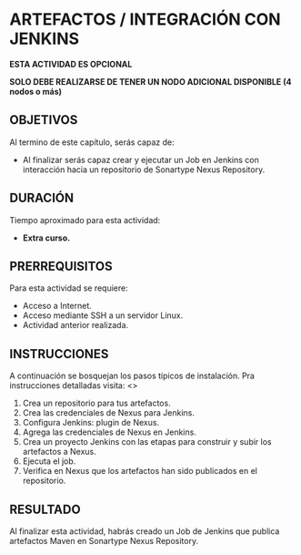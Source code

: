 
# ARTEFACTOS / INTEGRACIÓN CON JENKINS

**ESTA ACTIVIDAD ES OPCIONAL**

**SOLO DEBE REALIZARSE DE TENER UN NODO ADICIONAL DISPONIBLE (4 nodos o más)**

## OBJETIVOS

Al termino de este capítulo, serás capaz de:

- Al finalizar serás capaz crear y ejecutar un Job en Jenkins con interacción hacia un repositorio de Sonartype Nexus Repository.

## DURACIÓN

Tiempo aproximado para esta actividad:

- **Extra curso.**

## PRERREQUISITOS

Para esta actividad se requiere:

- Acceso a Internet.
- Acceso mediante SSH a un servidor Linux.
- Actividad anterior realizada.

## INSTRUCCIONES

A continuación se bosquejan los pasos típicos de instalación. Pra instrucciones detalladas visita: <>

1. Crea un repositorio para tus artefactos.
2. Crea las credenciales de Nexus para Jenkins.
3. Configura Jenkins: plugin de Nexus.
4. Agrega las credenciales de Nexus en Jenkins.
5. Crea un proyecto Jenkins con las etapas para construir y subir los artefactos a Nexus.
6. Ejecuta el job.
7. Verifica en Nexus que los artefactos han sido publicados en el repositorio.

## RESULTADO

Al finalizar esta actividad, habrás creado un Job de Jenkins que publica artefactos Maven en Sonartype Nexus Repository.
